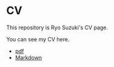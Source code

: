 # CV
This repository is Ryo Suzuki's CV page.

You can see my CV here.
- [pdf](https://github.com/ryo-s2000/CV/blob/main/src/cv.pdf)
- [Markdown](https://github.com/ryo-s2000/CV/blob/main/src/cv.md)
